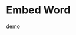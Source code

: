 # Embed Word

<!---
pad is relatief t.o.v. de markdown file link
--->

<object data="https://view.officeapps.live.com/op/view.aspx?src=https://rgeerkens.github.io/Documentation/3.0/demo-word.docx&wdOrigin=BROWSELINK" width="100%" height="800"></object>

[demo](demo-word.docx)
